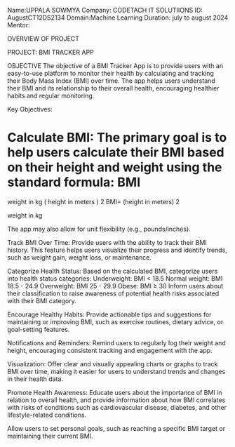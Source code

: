 Name:UPPALA SOWMYA
Company: CODETACH IT SOLUTIIONS
ID: AugustCT12DS2134
Domain:Machine Learning
Duration: july to august 2024
Mentor:


OVERVIEW OF PROJECT

PROJECT: BMI TRACKER APP

OBJECTIVE
The objective of a BMI Tracker App is to provide users with an easy-to-use platform to monitor their health by calculating and tracking their Body Mass Index (BMI) over time. The app helps users understand their BMI and its relationship to their overall health, encouraging healthier habits and regular monitoring.

Key Objectives:

Calculate BMI:
The primary goal is to help users calculate their BMI based on their height and weight using the standard formula:
BMI
=
weight in kg
(
height in meters
)
2
BMI= 
(height in meters) 
2
 
weight in kg
​
 
The app may also allow for unit flexibility (e.g., pounds/inches).

Track BMI Over Time:
Provide users with the ability to track their BMI history. This feature helps users visualize their progress and identify trends, such as weight gain, weight loss, or maintenance.

Categorize Health Status:
Based on the calculated BMI, categorize users into health status categories:
Underweight: BMI < 18.5
Normal weight: BMI 18.5 - 24.9
Overweight: BMI 25 - 29.9
Obese: BMI ≥ 30
Inform users about their classification to raise awareness of potential health risks associated with their BMI category.

Encourage Healthy Habits:
Provide actionable tips and suggestions for maintaining or improving BMI, such as exercise routines, dietary advice, or goal-setting features.

Notifications and Reminders:
Remind users to regularly log their weight and height, encouraging consistent tracking and engagement with the app.

Visualization:
Offer clear and visually appealing charts or graphs to track BMI over time, making it easier for users to understand trends and changes in their health data.

Promote Health Awareness:
Educate users about the importance of BMI in relation to overall health, and provide information about how BMI correlates with risks of conditions such as cardiovascular disease, diabetes, and other lifestyle-related conditions.


Allow users to set personal goals, such as reaching a specific BMI target or maintaining their current BMI.
